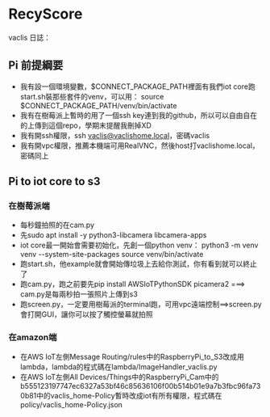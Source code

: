 # RecyScore

vaclis 日誌：
## Pi 前提綱要
- 我有設一個環境變數，$CONNECT_PACKAGE_PATH裡面有我們iot core跑start.sh裝那些套件的venv，可以用：
source $CONNECT_PACKAGE_PATH/venv/bin/activate
- 我有在樹莓派上暫時的用了一個ssh key連到我的github，所以可以自由自在的上傳到這個repo，學期末提醒我刪掉XD
- 我有開ssh權限，ssh vaclis@vaclishome.local，密碼vaclis
- 我有開vpc權限，推薦本機端可用RealVNC，然後host打vaclishome.local，密碼同上

## Pi to iot core to s3
### 在樹莓派端
- 每秒鐘拍照的在cam.py
- 先sudo apt install -y python3-libcamera libcamera-apps
- iot core最一開始會需要初始化，先創一個python venv：
python3 -m venv venv --system-site-packages
source venv/bin/activate
- 跑start.sh，他example就會開始傳垃圾上去給你測試，你有看到就可以終止了
- 跑cam.py，跑之前要先pip install AWSIoTPythonSDK picamera2 ===> cam.py是每兩秒拍一張照片上傳到s3
- 跑screen.py，一定要用樹莓派的terminal跑，可用vpc遠端控制==>screen.py會打開GUI，讓你可以按了觸控螢幕就拍照
### 在amazon端
- 在AWS IoT左側Message Routing/rules中的RaspberryPi_to_S3改成用lambda，lambda的程式碼在lambda/ImageHandler_vaclis.py
- 在AWS IoT左側All Devices/Things中的RaspberryPi_Cam中的b555123197747ec6327a53bf46c85636106f00b514b01e9a7b3fbc96fa730b81中的vaclis_home-Policy暫時改成iot有所有權限，程式碼在policy/vaclis_home-Policy.json